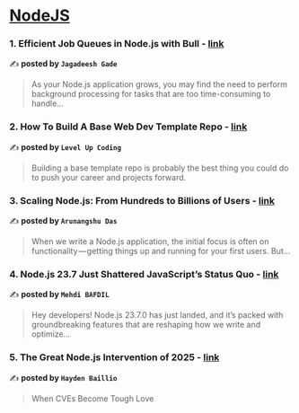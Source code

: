 
<h1><a href=https://medium.com/tag/nodejs/recommended target="_blank" rel="noopener noreferrer">NodeJS</a></h1>
<h3>1. Efficient Job Queues in Node.js with Bull - <a href="https://medium.com/@jagadeeshgade008/efficient-job-queues-in-node-js-with-bull-75f1169caad4" target="_blank" rel="noopener noreferrer">link</a></h3>

✍️ **posted by `Jagadeesh Gade`**

<blockquote>As your Node.js application grows, you may find the need to perform background processing for tasks that are too time-consuming to handle…</blockquote>

<h3>2. How To Build A Base Web Dev Template Repo - <a href="https://medium.com/gitconnected/how-to-build-a-base-web-dev-template-repo-d4172ebfa915" target="_blank" rel="noopener noreferrer">link</a></h3>

✍️ **posted by `Level Up Coding`**

<blockquote>Building a base template repo is probably the best thing you could do to push your career and projects forward.</blockquote>

<h3>3. Scaling Node.js: From Hundreds to Billions of Users - <a href="https://medium.com/@arunangshudas/scaling-node-js-from-hundreds-to-billions-of-users-86816aca1bb3" target="_blank" rel="noopener noreferrer">link</a></h3>

✍️ **posted by `Arunangshu Das`**

<blockquote>When we write a Node.js application, the initial focus is often on functionality — getting things up and running for your first users. But…</blockquote>

<h3>4. Node.js 23.7 Just Shattered JavaScript’s Status Quo - <a href="https://medium.com/@mehdibafdil/node-js-23-7-just-shattered-javascripts-status-quo-ca4e132c2eeb" target="_blank" rel="noopener noreferrer">link</a></h3>

✍️ **posted by `Mehdi BAFDIL`**

<blockquote>Hey developers! Node.js 23.7.0 has just landed, and it’s packed with groundbreaking features that are reshaping how we write and optimize…</blockquote>

<h3>5. The Great Node.js Intervention of 2025 - <a href="https://medium.com/@haydengpt/the-great-node-js-intervention-of-2025-24821f8d0cec" target="_blank" rel="noopener noreferrer">link</a></h3>

✍️ **posted by `Hayden Baillio`**

<blockquote>When CVEs Become Tough Love</blockquote>

